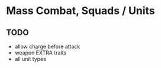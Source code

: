 Mass Combat, Squads / Units
==============================
## TODO
* allow charge before attack
* weapon EXTRA traits
* all unit types
